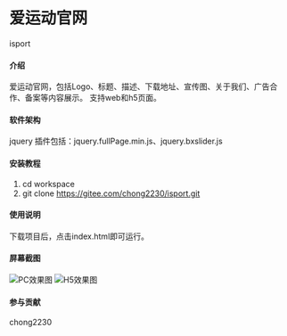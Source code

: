 # 爱运动官网
isport

#### 介绍
爱运动官网，包括Logo、标题、描述、下载地址、宣传图、关于我们、广告合作、备案等内容展示。
支持web和h5页面。

#### 软件架构
jquery
插件包括：jquery.fullPage.min.js、jquery.bxslider.js

#### 安装教程
1. cd workspace
2. git clone https://gitee.com/chong2230/isport.git

#### 使用说明
下载项目后，点击index.html即可运行。

#### 屏幕截图
![PC效果图](https://gitee.com/chong2230/isport/raw/master/screenshot/1.png)
![H5效果图](https://gitee.com/chong2230/isport/raw/master/screenshot/2.png)

#### 参与贡献

chong2230

